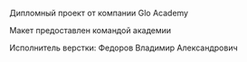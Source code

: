 Дипломный проект от компании Glo Academy

Макет предоставлен командой академии

Исполнитель верстки: Федоров Владимир Александрович

